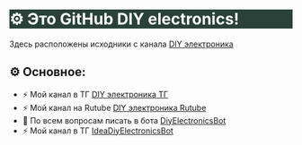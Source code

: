 <h1>⚙️ Это GitHub DIY electronics!</h1>
<p>Здесь расположены исходники с канала <a href="https://t.me/DIYelectronics23">DIY электроника</a>
<h2>⚙️ Основное:</h2>
<ul>
  <li>⚡ Мой канал в ТГ <a href="https://t.me/DIYelectronics23">DIY электроника ТГ</a></li>
  <li>⚡ Мой канал на Rutube <a href="https://rutube.ru/channel/46650767">DIY электроника Rutube</a></li>
  <li>💬 По всем вопросам писать в бота <a href="https://t.me/DiyElectronics_Bot">DiyElectronicsBot</a></li>
  <li>⚡ Мой канал в ТГ <a href="https://t.me/Idea_diy_electronics_bot">IdeaDiyElectronicsBot</a></li>
</ul>
<style>
  h1 {
    color: #ffffff;
    background-color: rgb(41, 65, 57);
  }
</style>
